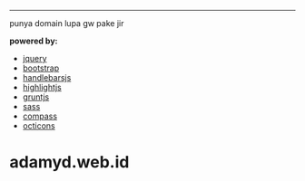 -------------------------------

punya domain lupa gw pake jir

__powered by:__
- [jquery](http://jquery.org)
- [bootstrap](http://getbootstrap.com)
- [handlebarsjs](http://handlebarsjs.com)
- [highlightjs](http://http://highlightjs.org)
- [gruntjs](http://gruntjs.com)
- [sass](http://sass-lang.com)
- [compass](http://compass-style.org)
- [octicons](https://github.com/styleguide/css/7.0)
# adamyd.web.id
